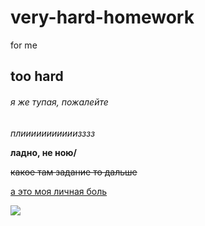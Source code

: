 # very-hard-homework

for me

## too hard

###### я же тупая, пожалейте

*плииииииииииизззз*

**ладно, не ною/**

~~какое там задание то дальше~~

[а это моя личная боль](https://vk.com/topic-153607736_39508520)

![](https://cs5.pikabu.ru/post_img/big/2014/12/19/7/1418984337_1334313820.jpg)
